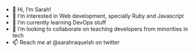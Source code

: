 - 👋 Hi, I’m Sarah!
- 👀 I’m interested in Web development, specially Ruby and Javascript
- 🌱 I’m currently learning DevOps stuff
- 💞️ I’m looking to collaborate on teaching developers from minorities in tech
- 📫 Reach me at @sarahraquelsh on twitter

<!---
sarahraqueld/sarahraqueld is a ✨ special ✨ repository because its `README.md` (this file) appears on your GitHub profile.
You can click the Preview link to take a look at your changes.
--->
